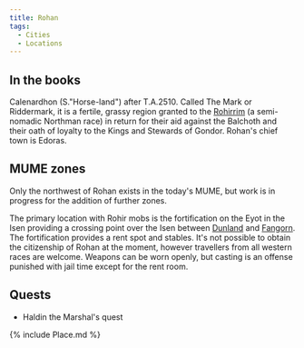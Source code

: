 ```yaml
---
title: Rohan
tags:
  - Cities
  - Locations
---
```

## In the books

Calenardhon (S."Horse-land") after T.A.2510. Called The Mark or
Riddermark, it is a fertile, grassy region granted to the
[Rohirrim](Rohirrim "wikilink") (a semi-nomadic Northman race) in return
for their aid against the Balchoth and their oath of loyalty to the
Kings and Stewards of Gondor. Rohan's chief town is Edoras.

## MUME zones

Only the northwest of Rohan exists in the today's MUME, but work is in
progress for the addition of further zones.

The primary location with Rohir mobs is the fortification on the Eyot in
the Isen providing a crossing point over the Isen between
[Dunland](Dunland "wikilink") and [Fangorn](Fangorn "wikilink"). The
fortification provides a rent spot and stables. It's not possible to
obtain the citizenship of Rohan at the moment, however travellers from
all western races are welcome. Weapons can be worn openly, but casting
is an offense punished with jail time except for the rent room.

## Quests

- Haldin the Marshal's quest

{% include Place.md %}
